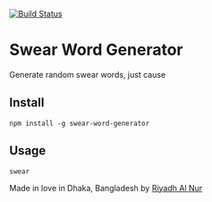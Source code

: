 [![Build Status](https://travis-ci.org/riyadhalnur/swear_word_generator.svg)](https://travis-ci.org/riyadhalnur/swear_word_generator)

# Swear Word Generator
Generate random swear words, just cause  

## Install  
`npm install -g swear-word-generator`  

## Usage
`swear`  

Made in love in Dhaka, Bangladesh by [Riyadh Al Nur](https://twitter.com/riyadhalnur)
